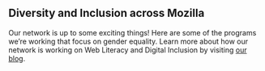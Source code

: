 ## Diversity and Inclusion across Mozilla

Our network is up to some exciting things! Here are some of the programs we’re working that focus on gender equality. Learn more about how our network is working on Web Literacy and Digital Inclusion by visiting [our blog](https://medium.com/read-write-participate).
